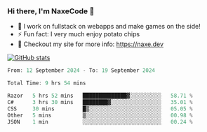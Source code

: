 ### Hi there, I'm NaxeCode 👋
- 🔭 I work on fullstack on webapps and make games on the side!
- ⚡ Fun fact: I very much enjoy potato chips
- 🔋 Checkout my site for more info: https://naxe.dev

[![GitHub stats](https://github-readme-stats.vercel.app/api?username=naxecode&theme=onedark)](https://naxe.dev)

<!--START_SECTION:waka-->

```csharp
From: 12 September 2024 - To: 19 September 2024

Total Time: 9 hrs 54 mins

Razor   5 hrs 52 mins   ██████████████▓░░░░░░░░░░   58.71 %
C#      3 hrs 30 mins   ████████▓░░░░░░░░░░░░░░░░   35.01 %
CSS     30 mins         █▒░░░░░░░░░░░░░░░░░░░░░░░   05.05 %
Other   5 mins          ▒░░░░░░░░░░░░░░░░░░░░░░░░   00.98 %
JSON    1 min           ░░░░░░░░░░░░░░░░░░░░░░░░░   00.24 %
```

<!--END_SECTION:waka-->



<!--
**NaxeCode/NaxeCode** is a ✨ _special_ ✨ repository because its `README.md` (this file) appears on your GitHub profile.

Here are some ideas to get you started:

- 🔭 I’m currently working on Web apps for indie games!
- 🌱 I’m currently mastering C#
- 👯 I’m looking to collaborate on ...
- 🤔 I’m looking for help with ...
- 💬 Ask me about ...
- 📫 How to reach me: ...
- 😄 Pronouns: ...
- ⚡ Fun fact: I love chips
-->
